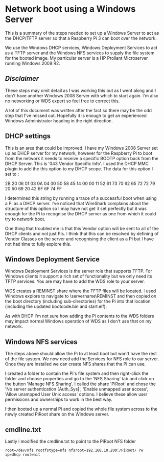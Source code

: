 # Network boot using a Windows Server

This is a summary of the steps needed to set up a Windows Server to act as the DHCP/TFTP server 
so that a Raspberry Pi 3 can boot over the network.

We use the Windows DHCP services, Windows Deployment Services to act as a TFTP server and the Windows 
NFS services to supply the file system for the booted image. My particular server is a HP Proliant 
Microserver running Windows 2008 R2.

## _Disclaimer_

These steps may omit detail as I was working this out as I went along and I don't have another Windows 2008 Server 
with which to start again.  I'm also no networking or WDS expert so feel free to correct this.

A lot of this document was written after the fact so there may be the odd step that I've missed out.  Hopefully it is enough to get an experienced Windows Administrator heading in the right direction.


## DHCP settings

This is an area that could be improved.  I have my Windows 2008 Server set up as DHCP server for my network, 
however for the Raspberry Pi to boot from the network it needs to receive a specific BOOTP option back from the DHCP Server.
This is '043 Vendor Specific Info'.  I used the DHCP MMC plugin to add the this option to my DHCP scope.  The data for this option I set to :

2B 20 06 01 03 0A 04 00 50 58 45 14 00 00 11 52 61 73 70 62 65 72 72 79 20 50 69 20 42 6F 6F 74 FF

I determined this string by running a trace of a successful boot when using a Pi as a DHCP server.  I've noticed that WireShark complains about 
the structure of this option so I may have not get it set perfectly but it was enough for the Pi to recognise the DHCP server as one
from which it could try to network boot.

One thing that troubled me is that this Vendor option will be sent to all of the DHCP clients and not just Pis.  I think that
this can be resolved by defining of Vendor Classes on the server and recognising the client as a Pi but I have not had time to fully explore this.

## Windows Deployment Service

Windows Deployment Services is the server role that supports TFTP.  For Windows clients it support a rich set of functionality 
but we only need its TFTP services.  You are may have to add the WDS role to your server.

WDS creates a REMINST share where the TFTP files will be located.  I used Windows explore to navigate to \\servername\REMINST
and then copied on the boot directory (including sub-directories) for the Pi into that location (including the updated bootcode.bin and start.elf).

As with DHCP I'm not sure how adding the Pi contents to the WDS folders may impact normal Windows operation of WDS as
I don't use that on my network.

## Windows NFS services

The steps above should allow the Pi to at least boot but won't have the rest of the file system.
We now need add the Services for NFS role to our server.  Once they are installed we can create NFS shares that the Pi can use.

I created a folder to contain the Pi's file system and then right-click the folder and choose properties and go to the 
'NFS Sharing' tab and click on the button 'Manage NFS Sharing'.  I called the share 'PiRoot' and chose the 'No server authentication [Auth_Sys]', 'Enable unmapped user access', 'Allow unampped User Unix access' options.
I believe these allow user permissions and ownerships to work in the best way.

I then booted up a normal Pi and copied the whole file system across to the newly created PiRoot share on the Windows server.

## cmdline.txt

Lastly I modified the cmdline.txt to point to the PiRoot NFS folder

    root=/dev/nfs rootfstype=nfs nfsroot=192.168.10.200:/PiRoot/ rw ip=dhcp rootwait

	
